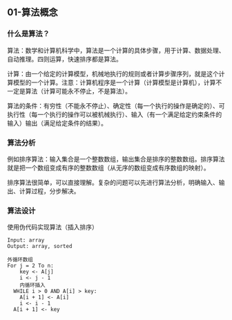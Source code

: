 ## 01-算法概念

### 什么是算法？

算法：数学和计算机科学中，算法是一个计算的具体步骤，用于计算、数据处理、自动推理。四则运算，快速排序都是算法。

计算：由一个给定的计算模型，机械地执行的规则或者计算步骤序列，就是这个计算模型的一个计算。注意：计算机程序是一个计算（计算模型是计算机），计算不一定是算法（计算可能永不停止，不是算法）。

算法的条件：有穷性（不能永不停止）、确定性（每一个执行的操作是确定的）、可执行性（每一个执行的操作可以被机械执行）、输入（有一个满足给定约束条件的输入）输出（满足给定条件的结果）。

### 算法分析

例如排序算法：输入集合是一个整数数组，输出集合是排序的整数数组。排序算法就是把一个数组变成有序的整数数组（从无序的数组变成有序数组的映射）。

排序算法很简单，可以直接理解。复杂的问题可以先进行算法分析，明确输入、输出、计算过程，分步解决。

### 算法设计

使用伪代码实现算法（插入排序）

~~~mark
Input: array
Output: array, sorted

外循环数组
For j = 2 To n:
	key <- A[j]
	i <- j - 1
	内循环插入
  WHILE i > 0 AND A[i] > key:
  	A[i + 1] <- A[i]
  	i <- i - 1
  A[i + 1] <- key
~~~
